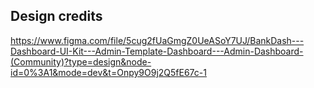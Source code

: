 ## Design credits 
https://www.figma.com/file/5cug2fUaGmgZ0UeASoY7UJ/BankDash---Dashboard-UI-Kit---Admin-Template-Dashboard---Admin-Dashboard-(Community)?type=design&node-id=0%3A1&mode=dev&t=Onpy9O9j2Q5fE67c-1